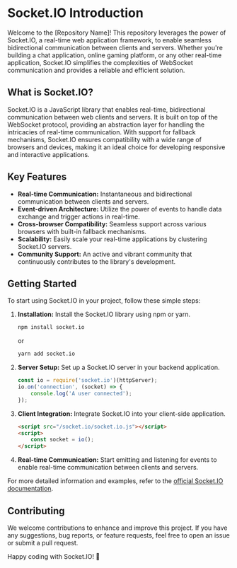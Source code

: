 # Socket.IO Introduction

Welcome to the [Repository Name]! This repository leverages the power of Socket.IO, a real-time web application framework, to enable seamless bidirectional communication between clients and servers. Whether you're building a chat application, online gaming platform, or any other real-time application, Socket.IO simplifies the complexities of WebSocket communication and provides a reliable and efficient solution.

## What is Socket.IO?

Socket.IO is a JavaScript library that enables real-time, bidirectional communication between web clients and servers. It is built on top of the WebSocket protocol, providing an abstraction layer for handling the intricacies of real-time communication. With support for fallback mechanisms, Socket.IO ensures compatibility with a wide range of browsers and devices, making it an ideal choice for developing responsive and interactive applications.

## Key Features

- **Real-time Communication:** Instantaneous and bidirectional communication between clients and servers.
- **Event-driven Architecture:** Utilize the power of events to handle data exchange and trigger actions in real-time.
- **Cross-browser Compatibility:** Seamless support across various browsers with built-in fallback mechanisms.
- **Scalability:** Easily scale your real-time applications by clustering Socket.IO servers.
- **Community Support:** An active and vibrant community that continuously contributes to the library's development.

## Getting Started

To start using Socket.IO in your project, follow these simple steps:

1. **Installation:** Install the Socket.IO library using npm or yarn.
    ```bash
    npm install socket.io
    ```
    or
    ```bash
    yarn add socket.io
    ```

2. **Server Setup:** Set up a Socket.IO server in your backend application.
    ```javascript
    const io = require('socket.io')(httpServer);
    io.on('connection', (socket) => {
        console.log('A user connected');
    });
    ```

3. **Client Integration:** Integrate Socket.IO into your client-side application.
    ```html
    <script src="/socket.io/socket.io.js"></script>
    <script>
        const socket = io();
    </script>
    ```

4. **Real-time Communication:** Start emitting and listening for events to enable real-time communication between clients and servers.

For more detailed information and examples, refer to the [official Socket.IO documentation](https://socket.io/docs/).

## Contributing

We welcome contributions to enhance and improve this project. If you have any suggestions, bug reports, or feature requests, feel free to open an issue or submit a pull request.

Happy coding with Socket.IO! 🚀
